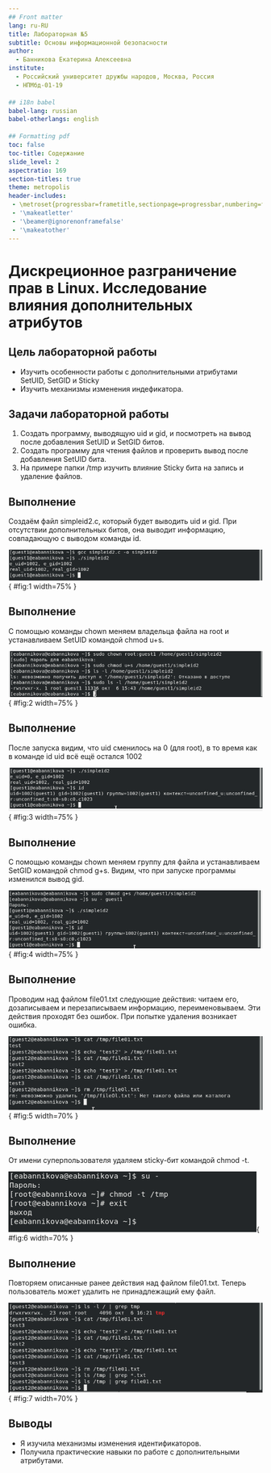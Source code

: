 ```yaml
---
## Front matter
lang: ru-RU
title: Лабораторная №5
subtitle: Основы информационной безопасности
author:
  - Банникова Екатерина Алексеевна
institute:
  - Российский университет дружбы народов, Москва, Россия
  - НПМбд-01-19

## i18n babel
babel-lang: russian
babel-otherlangs: english

## Formatting pdf
toc: false
toc-title: Содержание
slide_level: 2
aspectratio: 169
section-titles: true
theme: metropolis
header-includes:
 - \metroset{progressbar=frametitle,sectionpage=progressbar,numbering=fraction}
 - '\makeatletter'
 - '\beamer@ignorenonframefalse'
 - '\makeatother'
---
```


# Дискреционное разграничение прав в Linux. Исследование влияния дополнительных атрибутов

## Цель лабораторной работы

* Изучить особенности работы с дополнительными атрибутами SetUID, SetGID и Sticky
* Изучить механизмы изменения индефикатора.


## Задачи лабораторной работы

1. Создать программу, выводящую uid и gid, и посмотреть на вывод после добавления SetUID и SetGID битов.
2. Создать программу для чтения файлов и проверить вывод после добавления SetUID бита.
3. На примере папки /tmp изучить влияние Sticky бита на запись и удаление файлов.

## Выполнение

Создаём файл simpleid2.c, который будет выводить uid и gid. При отсутствии дополнительных битов, она выводит информацию, совпадающую с выводом команды id.
  
![Результат работы simpleid2](image/4.PNG){ #fig:1 width=75% }

## Выполнение

С помощью команды chown меняем владельца файла на root и устанавливаем SetUID командой chmod u+s.
  
![Установка SetUID-бита](image/5.PNG){ #fig:2 width=75% }

## Выполнение
  
После запуска видим, что uid сменилось на 0 (для root), в то время как в команде id uid всё ещё остался 1002

![Результат работы simpleid2](image/6.PNG){ #fig:3 width=75% }

## Выполнение
  
С помощью команды chown меняем группу для файла и устанавливаем SetGID командой chmod g+s. Видим, что при запуске программы изменился вывод gid. 
  
![Установка SetGID-бита](image/7.PNG){ #fig:4 width=75% }

## Выполнение

Проводим над файлом file01.txt следующие действия: читаем его, дозаписываем и перезаписываем информацию, переименовываем. Эти действия проходят без ошибок. При попытке удаления возникает ошибка. 

![Наличие Sticky-бита](image/15.PNG){ #fig:5 width=70% }

## Выполнение

От имени суперпользователя удаляем sticky-бит командой chmod -t. 

![Удаление Sticky-бита](image/16.PNG){ #fig:6 width=70% }

## Выполнение

Повторяем описанные ранее действия над файлом file01.txt. Теперь пользователь может удалить не принадлежащий ему файл. 

![Отсутсвие Sticky-бита](image/17.PNG){ #fig:7 width=70% }


## Выводы

* Я изучила механизмы изменения идентификаторов. 
* Получила практические навыки по работе с дополнительными атрибутами.

 
  
  



